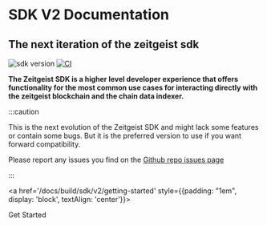 # SDK V2 Documentation

## The next iteration of the zeitgeist sdk

![sdk version](https://img.shields.io/npm/v/@zeitgeistpm/sdk)
[![CI](https://github.com/zeitgeistpm/sdk-next/actions/workflows/ci.yml/badge.svg)](https://github.com/zeitgeistpm/sdk-next/actions/workflows/ci.yml)

**The Zeitgeist SDK is a higher level developer experience that offers
functionality for the most common use cases for interacting directly with the
zeitgeist blockchain and the chain data indexer.**

:::caution

This is the next evolution of the Zeitgeist SDK and might lack some features or
contain some bugs. But it is the preferred version to use if you want forward
compatibility.

Please report any issues you find on the
[Github repo issues page](https://github.com/zeitgeistpm/sdk-next/issues)

:::

<a href='/docs/build/sdk/v2/getting-started'
style={{padding: "1em", display: 'block', textAlign: 'center'}}>

  <div style={{ background: "#0001fe", display: "inline-block", padding: "0.8em 1.4em", borderRadius: "8px", color: "white", fontSize: "1.2em", fontWeight: "bold"}}>
    Get Started
  </div>
</a>
